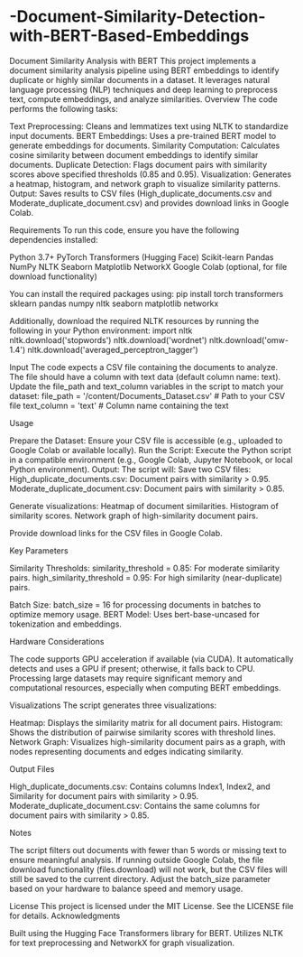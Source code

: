 # -Document-Similarity-Detection-with-BERT-Based-Embeddings
Document Similarity Analysis with BERT
This project implements a document similarity analysis pipeline using BERT embeddings to identify duplicate or highly similar documents in a dataset. It leverages natural language processing (NLP) techniques and deep learning to preprocess text, compute embeddings, and analyze similarities.
Overview
The code performs the following tasks:

Text Preprocessing: Cleans and lemmatizes text using NLTK to standardize input documents.
BERT Embeddings: Uses a pre-trained BERT model to generate embeddings for documents.
Similarity Computation: Calculates cosine similarity between document embeddings to identify similar documents.
Duplicate Detection: Flags document pairs with similarity scores above specified thresholds (0.85 and 0.95).
Visualization: Generates a heatmap, histogram, and network graph to visualize similarity patterns.
Output: Saves results to CSV files (High_duplicate_documents.csv and Moderate_duplicate_document.csv) and provides download links in Google Colab.

Requirements
To run this code, ensure you have the following dependencies installed:

Python 3.7+
PyTorch
Transformers (Hugging Face)
Scikit-learn
Pandas
NumPy
NLTK
Seaborn
Matplotlib
NetworkX
Google Colab (optional, for file download functionality)

You can install the required packages using:
pip install torch transformers sklearn pandas numpy nltk seaborn matplotlib networkx

Additionally, download the required NLTK resources by running the following in your Python environment:
import nltk
nltk.download('stopwords')
nltk.download('wordnet')
nltk.download('omw-1.4')
nltk.download('averaged_perceptron_tagger')

Input
The code expects a CSV file containing the documents to analyze. The file should have a column with text data (default column name: text). Update the file_path and text_column variables in the script to match your dataset:
file_path = '/content/Documents_Dataset.csv'  # Path to your CSV file
text_column = 'text'  # Column name containing the text

Usage

Prepare the Dataset: Ensure your CSV file is accessible (e.g., uploaded to Google Colab or available locally).
Run the Script: Execute the Python script in a compatible environment (e.g., Google Colab, Jupyter Notebook, or local Python environment).
Output: The script will:
Save two CSV files:
High_duplicate_documents.csv: Document pairs with similarity > 0.95.
Moderate_duplicate_document.csv: Document pairs with similarity > 0.85.


Generate visualizations:
Heatmap of document similarities.
Histogram of similarity scores.
Network graph of high-similarity document pairs.


Provide download links for the CSV files in Google Colab.



Key Parameters

Similarity Thresholds:
similarity_threshold = 0.85: For moderate similarity pairs.
high_similarity_threshold = 0.95: For high similarity (near-duplicate) pairs.


Batch Size: batch_size = 16 for processing documents in batches to optimize memory usage.
BERT Model: Uses bert-base-uncased for tokenization and embeddings.

Hardware Considerations

The code supports GPU acceleration if available (via CUDA). It automatically detects and uses a GPU if present; otherwise, it falls back to CPU.
Processing large datasets may require significant memory and computational resources, especially when computing BERT embeddings.

Visualizations
The script generates three visualizations:

Heatmap: Displays the similarity matrix for all document pairs.
Histogram: Shows the distribution of pairwise similarity scores with threshold lines.
Network Graph: Visualizes high-similarity document pairs as a graph, with nodes representing documents and edges indicating similarity.

Output Files

High_duplicate_documents.csv: Contains columns Index1, Index2, and Similarity for document pairs with similarity > 0.95.
Moderate_duplicate_document.csv: Contains the same columns for document pairs with similarity > 0.85.

Notes

The script filters out documents with fewer than 5 words or missing text to ensure meaningful analysis.
If running outside Google Colab, the file download functionality (files.download) will not work, but the CSV files will still be saved to the current directory.
Adjust the batch_size parameter based on your hardware to balance speed and memory usage.

License
This project is licensed under the MIT License. See the LICENSE file for details.
Acknowledgments

Built using the Hugging Face Transformers library for BERT.
Utilizes NLTK for text preprocessing and NetworkX for graph visualization.

